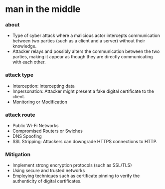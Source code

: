 # man in the middle 


### about

- Type of cyber attack where a malicious actor intercepts communication between two parties (such as a client and a server) without their knowledge.
- Attacker relays and possibly alters the communication between the two parties, making it appear as though they are directly communicating with each other.


### attack type

- Interception: intercepting data
- Impersonation: Attacker might present a fake digital certificate to the client.
- Monitoring or Modification


### attack route

- Public Wi-Fi Networks
- Compromised Routers or Swiches
- DNS Spoofing
- SSL Stripping: Attackers can downgrade HTTPS connections to HTTP.


### Mitigation

- Implement strong encryption protocols (such as SSL/TLS)
- Using secure and trusted networks
- Employing techniques such as certificate pinning to verify the authenticity of digital certificates.